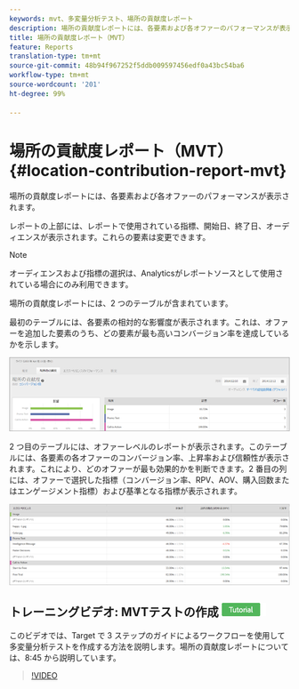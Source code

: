```yaml
---
keywords: mvt、多変量分析テスト、場所の貢献度レポート
description: 場所の貢献度レポートには、各要素および各オファーのパフォーマンスが表示されます。
title: 場所の貢献度レポート（MVT）
feature: Reports
translation-type: tm+mt
source-git-commit: 48b94f967252f5ddb009597456edf0a43bc54ba6
workflow-type: tm+mt
source-wordcount: '201'
ht-degree: 99%

---
```



# 場所の貢献度レポート（MVT）{#location-contribution-report-mvt}

場所の貢献度レポートには、各要素および各オファーのパフォーマンスが表示されます。

レポートの上部には、レポートで使用されている指標、開始日、終了日、オーディエンスが表示されます。これらの要素は変更できます。

>[!NOTE]
>
>オーディエンスおよび指標の選択は、Analyticsがレポートソースとして使用されている場合にのみ利用できます。

場所の貢献度レポートには、2 つのテーブルが含まれています。

最初のテーブルには、各要素の相対的な影響度が表示されます。これは、オファーを追加した要素のうち、どの要素が最も高いコンバージョン率を達成しているかを示します。

![](assets/locationcontributiontop.png)

2 つ目のテーブルには、オファーレベルのレポートが表示されます。このテーブルには、各要素の各オファーのコンバージョン率、上昇率および信頼性が表示されます。これにより、どのオファーが最も効果的かを判断できます。2 番目の列には、オファーで選択した指標（コンバージョン率、RPV、AOV、購入回数またはエンゲージメント指標）および基準となる指標が表示されます。

![](assets/locationcontributionbottom.png)

## トレーニングビデオ: MVTテストの作成  ![チュートリアルバッジ](/help/assets/tutorial.png)

このビデオでは、Target で 3 ステップのガイドによるワークフローを使用して多変量分析テストを作成する方法を説明します。場所の貢献度レポートについては、8:45 から説明しています。

>[!VIDEO](https://video.tv.adobe.com/v/17395)